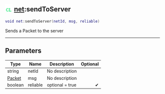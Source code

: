## <img src="../../.gitbook/assets/client.png" width="24" height=24 /> [net](https://iaswiki.rawr.dev/readme/net):sendToServer

```lua
void net:sendToServer(netId, msg, reliable)
```

Sends a Packet to the server

------
## Parameters

| Type   | Name | Description | Optional |
| ------ | ---- | ----------- | -------: |
| string | netId | No description |  |
| [Packet](https://iaswiki.rawr.dev/readme/packet) | msg | No description |  |
| boolean | reliable | optional = true | ✔ |

